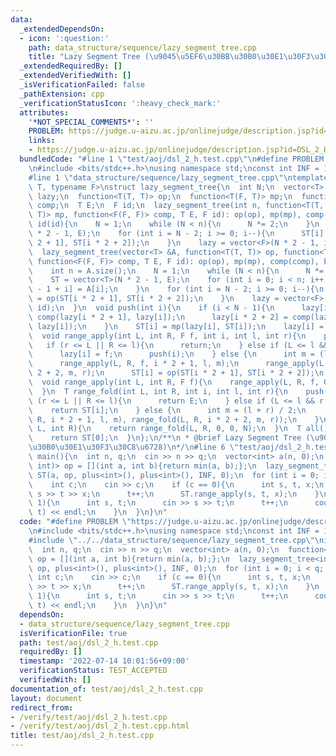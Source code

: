 ```yaml
---
data:
  _extendedDependsOn:
  - icon: ':question:'
    path: data_structure/sequence/lazy_segment_tree.cpp
    title: "Lazy Segment Tree (\u9045\u5EF6\u30BB\u30B0\u30E1\u30F3\u30C8\u6728)"
  _extendedRequiredBy: []
  _extendedVerifiedWith: []
  _isVerificationFailed: false
  _pathExtension: cpp
  _verificationStatusIcon: ':heavy_check_mark:'
  attributes:
    '*NOT_SPECIAL_COMMENTS*': ''
    PROBLEM: https://judge.u-aizu.ac.jp/onlinejudge/description.jsp?id=DSL_2_H
    links:
    - https://judge.u-aizu.ac.jp/onlinejudge/description.jsp?id=DSL_2_H
  bundledCode: "#line 1 \"test/aoj/dsl_2_h.test.cpp\"\n#define PROBLEM \"https://judge.u-aizu.ac.jp/onlinejudge/description.jsp?id=DSL_2_H\"\
    \n#include <bits/stdc++.h>\nusing namespace std;\nconst int INF = 1000000000;\n\
    #line 1 \"data_structure/sequence/lazy_segment_tree.cpp\"\ntemplate <typename\
    \ T, typename F>\nstruct lazy_segment_tree{\n  int N;\n  vector<T> ST;\n  vector<F>\
    \ lazy;\n  function<T(T, T)> op;\n  function<T(F, T)> mp;\n  function<F(F, F)>\
    \ comp;\n  T E;\n  F id;\n  lazy_segment_tree(int n, function<T(T, T)> op, function<T(F,\
    \ T)> mp, function<F(F, F)> comp, T E, F id): op(op), mp(mp), comp(comp), E(E),\
    \ id(id){\n    N = 1;\n    while (N < n){\n      N *= 2;\n    }\n    ST = vector<T>(N\
    \ * 2 - 1, E);\n    for (int i = N - 2; i >= 0; i--){\n      ST[i] = op(ST[i *\
    \ 2 + 1], ST[i * 2 + 2]);\n    }\n    lazy = vector<F>(N * 2 - 1, id);\n  }\n\
    \  lazy_segment_tree(vector<T> &A, function<T(T, T)> op, function<T(F, T)> mp,\
    \ function<F(F, F)> comp, T E, F id): op(op), mp(mp), comp(comp), E(E), id(id){\n\
    \    int n = A.size();\n    N = 1;\n    while (N < n){\n      N *= 2;\n    }\n\
    \    ST = vector<T>(N * 2 - 1, E);\n    for (int i = 0; i < n; i++){\n      ST[N\
    \ - 1 + i] = A[i];\n    }\n    for (int i = N - 2; i >= 0; i--){\n      ST[i]\
    \ = op(ST[i * 2 + 1], ST[i * 2 + 2]);\n    }\n    lazy = vector<F>(N * 2 - 1,\
    \ id);\n  }\n  void push(int i){\n    if (i < N - 1){\n      lazy[i * 2 + 1] =\
    \ comp(lazy[i * 2 + 1], lazy[i]);\n      lazy[i * 2 + 2] = comp(lazy[i * 2 + 2],\
    \ lazy[i]);\n    }\n    ST[i] = mp(lazy[i], ST[i]);\n    lazy[i] = id;\n  }\n\
    \  void range_apply(int L, int R, F f, int i, int l, int r){\n    push(i);\n \
    \   if (r <= L || R <= l){\n      return;\n    } else if (L <= l && r <= R){\n\
    \      lazy[i] = f;\n      push(i);\n    } else {\n      int m = (l + r) / 2;\n\
    \      range_apply(L, R, f, i * 2 + 1, l, m);\n      range_apply(L, R, f, i *\
    \ 2 + 2, m, r);\n      ST[i] = op(ST[i * 2 + 1], ST[i * 2 + 2]);\n    }\n  }\n\
    \  void range_apply(int L, int R, F f){\n    range_apply(L, R, f, 0, 0, N);\n\
    \  }\n  T range_fold(int L, int R, int i, int l, int r){\n    push(i);\n    if\
    \ (r <= L || R <= l){\n      return E;\n    } else if (L <= l && r <= R){\n  \
    \    return ST[i];\n    } else {\n      int m = (l + r) / 2;\n      return op(range_fold(L,\
    \ R, i * 2 + 1, l, m), range_fold(L, R, i * 2 + 2, m, r));\n    }\n  }\n  T range_fold(int\
    \ L, int R){\n    return range_fold(L, R, 0, 0, N);\n  }\n  T all(){\n    push(0);\n\
    \    return ST[0];\n  }\n};\n/**\n * @brief Lazy Segment Tree (\u9045\u5EF6\u30BB\
    \u30B0\u30E1\u30F3\u30C8\u6728)\n*/\n#line 6 \"test/aoj/dsl_2_h.test.cpp\"\nint\
    \ main(){\n  int n, q;\n  cin >> n >> q;\n  vector<int> a(n, 0);\n  function<int(int,\
    \ int)> op = [](int a, int b){return min(a, b);};\n  lazy_segment_tree<int, int>\
    \ ST(a, op, plus<int>(), plus<int>(), INF, 0);\n  for (int i = 0; i < q; i++){\n\
    \    int c;\n    cin >> c;\n    if (c == 0){\n      int s, t, x;\n      cin >>\
    \ s >> t >> x;\n      t++;\n      ST.range_apply(s, t, x);\n    }\n    if (c ==\
    \ 1){\n      int s, t;\n      cin >> s >> t;\n      t++;\n      cout << ST.range_fold(s,\
    \ t) << endl;\n    }\n  }\n}\n"
  code: "#define PROBLEM \"https://judge.u-aizu.ac.jp/onlinejudge/description.jsp?id=DSL_2_H\"\
    \n#include <bits/stdc++.h>\nusing namespace std;\nconst int INF = 1000000000;\n\
    #include \"../../data_structure/sequence/lazy_segment_tree.cpp\"\nint main(){\n\
    \  int n, q;\n  cin >> n >> q;\n  vector<int> a(n, 0);\n  function<int(int, int)>\
    \ op = [](int a, int b){return min(a, b);};\n  lazy_segment_tree<int, int> ST(a,\
    \ op, plus<int>(), plus<int>(), INF, 0);\n  for (int i = 0; i < q; i++){\n   \
    \ int c;\n    cin >> c;\n    if (c == 0){\n      int s, t, x;\n      cin >> s\
    \ >> t >> x;\n      t++;\n      ST.range_apply(s, t, x);\n    }\n    if (c ==\
    \ 1){\n      int s, t;\n      cin >> s >> t;\n      t++;\n      cout << ST.range_fold(s,\
    \ t) << endl;\n    }\n  }\n}\n"
  dependsOn:
  - data_structure/sequence/lazy_segment_tree.cpp
  isVerificationFile: true
  path: test/aoj/dsl_2_h.test.cpp
  requiredBy: []
  timestamp: '2022-07-14 10:01:56+09:00'
  verificationStatus: TEST_ACCEPTED
  verifiedWith: []
documentation_of: test/aoj/dsl_2_h.test.cpp
layout: document
redirect_from:
- /verify/test/aoj/dsl_2_h.test.cpp
- /verify/test/aoj/dsl_2_h.test.cpp.html
title: test/aoj/dsl_2_h.test.cpp
---
```

